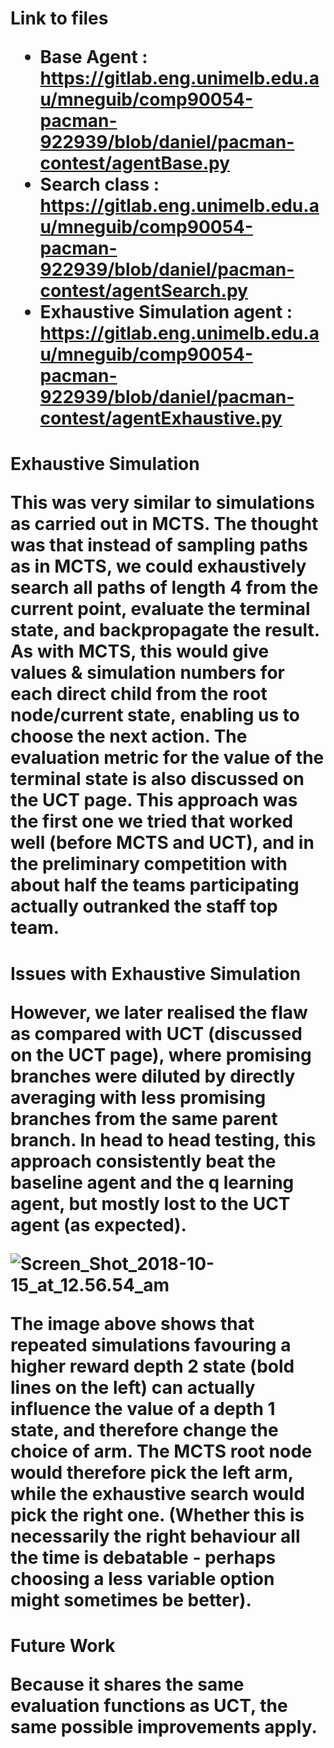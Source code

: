 <h1>Link to files

- Base Agent : https://gitlab.eng.unimelb.edu.au/mneguib/comp90054-pacman-922939/blob/daniel/pacman-contest/agentBase.py
- Search class : https://gitlab.eng.unimelb.edu.au/mneguib/comp90054-pacman-922939/blob/daniel/pacman-contest/agentSearch.py
- Exhaustive Simulation agent : https://gitlab.eng.unimelb.edu.au/mneguib/comp90054-pacman-922939/blob/daniel/pacman-contest/agentExhaustive.py

<h1>Exhaustive Simulation

This was very similar to simulations as carried out in MCTS. The thought was that instead of sampling paths as in MCTS, we could exhaustively search all paths of length 4 from the current point, evaluate the terminal state, and backpropagate the result. As with MCTS, this would give values & simulation numbers for each direct child from the root node/current state, enabling us to choose the next action. The evaluation metric for the value of the terminal state is also discussed on the UCT page. This approach was the first one we tried that worked well (before MCTS and UCT), and in the preliminary competition with about half the teams participating actually outranked the staff top team. 

<h1>Issues with Exhaustive Simulation

However, we later realised the flaw as compared with UCT (discussed on the UCT page), where promising branches were diluted by directly averaging with less promising branches from the same parent branch. In head to head testing, this approach consistently beat the baseline agent and the q learning agent, but mostly lost to the UCT agent (as expected).

![Screen_Shot_2018-10-15_at_12.56.54_am](/uploads/1ad483b1c9f731d151ccd8b397c563d2/Screen_Shot_2018-10-15_at_12.56.54_am.png)

The image above shows that repeated simulations favouring a higher reward depth 2 state (bold lines on the left) can actually influence the value of a depth 1 state, and therefore change the choice of arm. The MCTS root node would therefore pick the left arm, while the exhaustive search would pick the right one. (Whether this is necessarily the right behaviour all the time is debatable - perhaps choosing a less variable option might sometimes be better).

<h1>Future Work

Because it shares the same evaluation functions as UCT, the same possible improvements apply.
